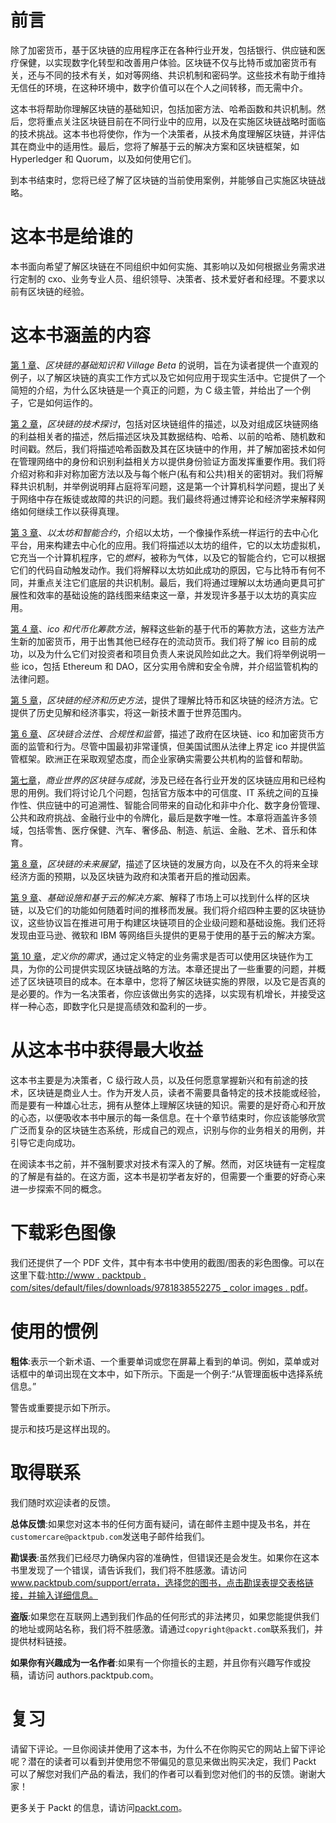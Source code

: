 # 前言

除了加密货币，基于区块链的应用程序正在各种行业开发，包括银行、供应链和医疗保健，以实现数字化转型和改善用户体验。区块链不仅与比特币或加密货币有关，还与不同的技术有关，如对等网络、共识机制和密码学。这些技术有助于维持无信任的环境，在这种环境中，数字价值可以在个人之间转移，而无需中介。

这本书将帮助你理解区块链的基础知识，包括加密方法、哈希函数和共识机制。然后，您将重点关注区块链目前在不同行业中的应用，以及在实施区块链战略时面临的技术挑战。这本书也将使你，作为一个决策者，从技术角度理解区块链，并评估其在商业中的适用性。最后，您将了解基于云的解决方案和区块链框架，如 Hyperledger 和 Quorum，以及如何使用它们。

到本书结束时，您将已经了解了区块链的当前使用案例，并能够自己实施区块链战略。

# 这本书是给谁的

本书面向希望了解区块链在不同组织中如何实施、其影响以及如何根据业务需求进行定制的 cxo、业务专业人员、组织领导、决策者、技术爱好者和经理。不要求以前有区块链的经验。

# 这本书涵盖的内容

[第 1 章](01.html)、*区块链的基础知识和 Village Beta* 的说明，旨在为读者提供一个直观的例子，以了解区块链的真实工作方式以及它如何应用于现实生活中。它提供了一个简短的介绍，为什么区块链是一个真正的问题，为 C 级主管，并给出了一个例子，它是如何运作的。

[第 2 章](02.html)，*区块链的技术探讨*，包括对区块链组件的描述，以及对组成区块链网络的利益相关者的描述，然后描述区块及其数据结构、哈希、以前的哈希、随机数和时间戳。然后，我们将描述哈希函数及其在区块链中的作用，并了解加密技术如何在管理网络中的身份和识别利益相关方以提供身份验证方面发挥重要作用。我们将介绍对称和非对称加密方法以及与每个帐户(私有和公共)相关的密钥对。我们将解释共识机制，并举例说明拜占庭将军问题，这是第一个计算机科学问题，提出了关于网络中存在叛徒或故障的共识的问题。我们最终将通过博弈论和经济学来解释网络如何继续工作以获得真理。

[第 3 章](03.html)、*以太坊和智能合约*，介绍以太坊，一个像操作系统一样运行的去中心化平台，用来构建去中心化的应用。我们将描述以太坊的组件，它的以太坊虚拟机，它充当一个计算机程序，它的*燃料*，被称为气体，以及它的智能合约，它可以根据它们的代码自动触发动作。我们将解释以太坊如此成功的原因，它与比特币有何不同，并重点关注它们底层的共识机制。最后，我们将通过理解以太坊通向更具可扩展性和效率的基础设施的路线图来结束这一章，并发现许多基于以太坊的真实应用。

[第 4 章](04.html)、*ico 和代币化筹款方法*，解释这些新的基于代币的筹款方法，这些方法产生新的加密货币，用于出售其他已经存在的流动货币。我们将了解 ico 目前的成功，以及为什么它们对投资者和项目负责人来说风险如此之大。我们将举例说明一些 ico，包括 Ethereum 和 DAO，区分实用令牌和安全令牌，并介绍监管机构的法律问题。

[第 5 章](05.html)，*区块链的经济和历史方法*，提供了理解比特币和区块链的经济方法。它提供了历史见解和经济事实，将这一新技术置于世界范围内。

[第 6 章](06.html)、*区块链合法性、合规性和监管*，描述了政府在区块链、ico 和加密货币方面的监管和行为。尽管中国最初非常谨慎，但美国试图从法律上界定 ico 并提供监管框架。欧洲正在采取观望态度，而企业家确实需要公共机构的监督和帮助。

[第七章](07.html)，*商业世界的区块链与成就*，涉及已经在各行业开发的区块链应用和已经构思的用例。我们将讨论几个问题，包括官方版本中的可信度、IT 系统之间的互操作性、供应链中的可追溯性、智能合同带来的自动化和非中介化、数字身份管理、公共和政府挑战、金融行业中的令牌化，最后是数字唯一性。本章将涵盖许多领域，包括零售、医疗保健、汽车、奢侈品、制造、航运、金融、艺术、音乐和体育。

[第 8 章](08.html)，*区块链的未来展望*，描述了区块链的发展方向，以及在不久的将来全球经济方面的预期，以及区块链为政府和决策者开启的推动因素。

[第 9 章](09.html)、*基础设施和基于云的解决方案*、解释了市场上可以找到什么样的区块链，以及它们的功能如何随着时间的推移而发展。我们将介绍四种主要的区块链协议，这些协议旨在推进可用于构建区块链项目的企业级问题和基础设施。我们还将发现由亚马逊、微软和 IBM 等网络巨头提供的更易于使用的基于云的解决方案。

[第 10 章](10.html)，*定义你的需求*，通过定义特定的业务需求是否可以使用区块链作为工具，为你的公司提供实现区块链战略的方法。本章还提出了一些重要的问题，并概述了区块链项目的成本。在本章中，您将了解区块链实施的界限，以及它是否真的是必要的。作为一名决策者，你应该做出务实的选择，以实现有机增长，并接受这样一种心态，即数字化只是提高绩效和盈利的一步。

# 从这本书中获得最大收益

这本书主要是为决策者，C 级行政人员，以及任何愿意掌握新兴和有前途的技术，区块链是商业人士。作为开发人员，读者不需要具备特定的技术技能或经验，而是要有一种雄心壮志，拥有从整体上理解区块链的知识。需要的是好奇心和开放的心态，以便吸收本书中展示的每一条信息。在十个章节结束时，你应该能够欣赏广泛而复杂的区块链生态系统，形成自己的观点，识别与你的业务相关的用例，并引导它走向成功。

在阅读本书之前，并不强制要求对技术有深入的了解。然而，对区块链有一定程度的了解是有益的。在这方面，这本书是初学者友好的，但需要一个重要的好奇心来进一步探索不同的概念。

# 下载彩色图像

我们还提供了一个 PDF 文件，其中有本书中使用的截图/图表的彩色图像。可以在这里下载:[http://www . packtpub . com/sites/default/files/downloads/9781838552275 _ color images . pdf](https://static.packt-cdn.com/downloads/9781838552275_ColorImages.pdf)。

# 使用的惯例

**粗体**:表示一个新术语、一个重要单词或您在屏幕上看到的单词。例如，菜单或对话框中的单词出现在文本中，如下所示。下面是一个例子:“从管理面板中选择系统信息。”

警告或重要提示如下所示。

提示和技巧是这样出现的。

# 取得联系

我们随时欢迎读者的反馈。

**总体反馈**:如果您对这本书的任何方面有疑问，请在邮件主题中提及书名，并在`customercare@packtpub.com`发送电子邮件给我们。

**勘误表**:虽然我们已经尽力确保内容的准确性，但错误还是会发生。如果你在这本书里发现了一个错误，请告诉我们，我们将不胜感激。请访问 www.packtpub.com/support/errata，选择您的图书，点击勘误表提交表格链接，并输入详细信息。

**盗版**:如果您在互联网上遇到我们作品的任何形式的非法拷贝，如果您能提供我们的地址或网站名称，我们将不胜感激。请通过`copyright@packt.com`联系我们，并提供材料链接。

**如果你有兴趣成为一名作者**:如果有一个你擅长的主题，并且你有兴趣写作或投稿，请访问 authors.packtpub.com。

# 复习

请留下评论。一旦你阅读并使用了这本书，为什么不在你购买它的网站上留下评论呢？潜在的读者可以看到并使用您不带偏见的意见来做出购买决定，我们 Packt 可以了解您对我们产品的看法，我们的作者可以看到您对他们的书的反馈。谢谢大家！

更多关于 Packt 的信息，请访问[packt.com](http://www.packt.com/)。